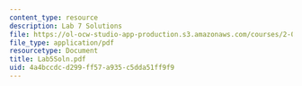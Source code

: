 ```yaml
---
content_type: resource
description: Lab 7 Solutions
file: https://ol-ocw-studio-app-production.s3.amazonaws.com/courses/2-004-modeling-dynamics-and-control-ii-spring-2003/4a4bccdcd299ff57a935c5dda51ff9f9_Lab5Soln.pdf
file_type: application/pdf
resourcetype: Document
title: Lab5Soln.pdf
uid: 4a4bccdc-d299-ff57-a935-c5dda51ff9f9
---
```

